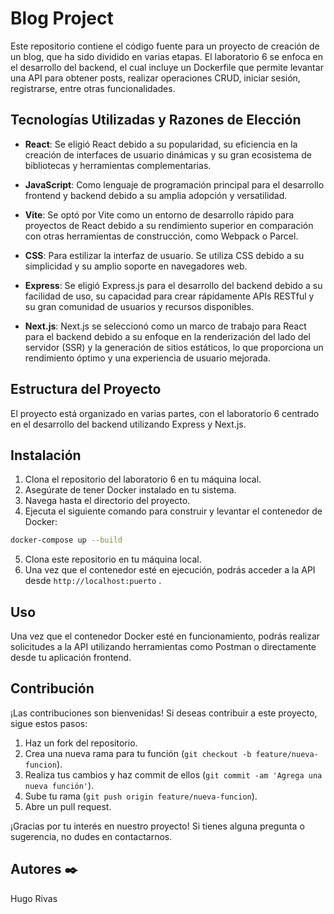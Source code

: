 # Blog Project

Este repositorio contiene el código fuente para un proyecto de creación de un blog, que ha sido dividido en varias etapas. El laboratorio 6 se enfoca en el desarrollo del backend, el cual incluye un Dockerfile que permite levantar una API para obtener posts, realizar operaciones CRUD, iniciar sesión, registrarse, entre otras funcionalidades.

## Tecnologías Utilizadas y Razones de Elección

- **React**: Se eligió React debido a su popularidad, su eficiencia en la creación de interfaces de usuario dinámicas y su gran ecosistema de bibliotecas y herramientas complementarias.
  
- **JavaScript**: Como lenguaje de programación principal para el desarrollo frontend y backend debido a su amplia adopción y versatilidad.

- **Vite**: Se optó por Vite como un entorno de desarrollo rápido para proyectos de React debido a su rendimiento superior en comparación con otras herramientas de construcción, como Webpack o Parcel.

- **CSS**: Para estilizar la interfaz de usuario. Se utiliza CSS debido a su simplicidad y su amplio soporte en navegadores web.

- **Express**: Se eligió Express.js para el desarrollo del backend debido a su facilidad de uso, su capacidad para crear rápidamente APIs RESTful y su gran comunidad de usuarios y recursos disponibles.

- **Next.js**: Next.js se seleccionó como un marco de trabajo para React para el backend debido a su enfoque en la renderización del lado del servidor (SSR) y la generación de sitios estáticos, lo que proporciona un rendimiento óptimo y una experiencia de usuario mejorada.

## Estructura del Proyecto

El proyecto está organizado en varias partes, con el laboratorio 6 centrado en el desarrollo del backend utilizando Express y Next.js.

## Instalación

1. Clona el repositorio del laboratorio 6  en tu máquina local.
2. Asegúrate de tener Docker instalado en tu sistema.
3. Navega hasta el directorio del proyecto.
4. Ejecuta el siguiente comando para construir y levantar el contenedor de Docker:

```bash
docker-compose up --build
```

5. Clona este repositorio en tu máquina local.
6. Una vez que el contenedor esté en ejecución, podrás acceder a la API desde `http://localhost:puerto` .

## Uso

Una vez que el contenedor Docker esté en funcionamiento, podrás realizar solicitudes a la API utilizando herramientas como Postman o directamente desde tu aplicación frontend.

## Contribución

¡Las contribuciones son bienvenidas! Si deseas contribuir a este proyecto, sigue estos pasos:

1. Haz un fork del repositorio.
2. Crea una nueva rama para tu función (`git checkout -b feature/nueva-funcion`).
3. Realiza tus cambios y haz commit de ellos (`git commit -am 'Agrega una nueva función'`).
4. Sube tu rama (`git push origin feature/nueva-funcion`).
5. Abre un pull request.



¡Gracias por tu interés en nuestro proyecto! Si tienes alguna pregunta o sugerencia, no dudes en contactarnos.


## Autores ✒️
Hugo Rivas